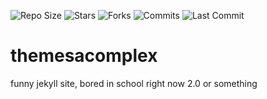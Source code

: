 ![Repo Size](https://img.shields.io/github/repo-size/Bored-Entertainment/themesacomplex)
![Stars](https://img.shields.io/github/stars/Bored-Entertainment/themesacomplex)
![Forks](https://img.shields.io/github/forks/Bored-Entertainment/themesacomplex)
![Commits](https://badgen.net/github/commits/Bored-Entertainment/themesacomplex/main)
![Last Commit](https://img.shields.io/github/last-commit/Bored-Entertainment/themesacomplex)
<br>
# themesacomplex
funny jekyll site,
bored in school right now 2.0 or something

